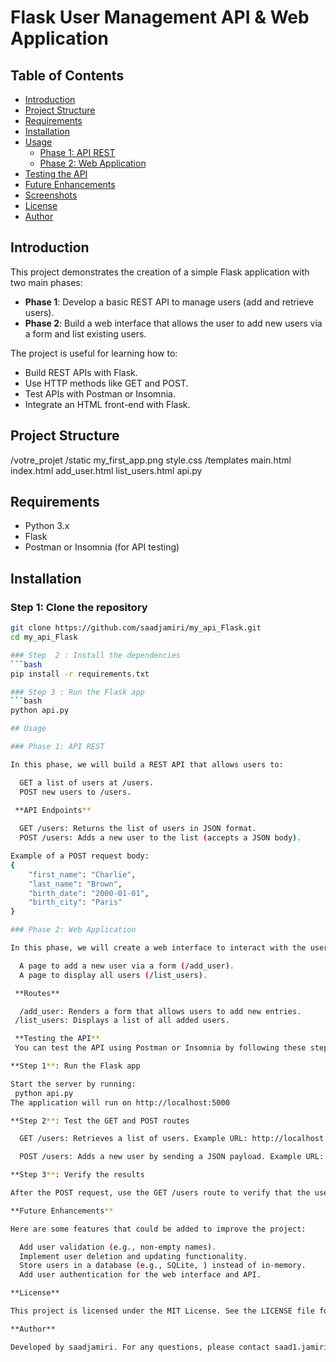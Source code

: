 # Flask User Management API & Web Application

## Table of Contents
- [Introduction](#introduction)
- [Project Structure](#project-structure)
- [Requirements](#requirements)
- [Installation](#installation)
- [Usage](#usage)
  - [Phase 1: API REST](#phase-1-api-rest)
  - [Phase 2: Web Application](#phase-2-web-application)
- [Testing the API](#testing-the-api)
- [Future Enhancements](#future-enhancements)
- [Screenshots](#screenshots)
- [License](#license)
- [Author](#author)

## Introduction
This project demonstrates the creation of a simple Flask application with two main phases:

- **Phase 1**: Develop a basic REST API to manage users (add and retrieve users).
- **Phase 2**: Build a web interface that allows the user to add new users via a form and list existing users.

The project is useful for learning how to:
- Build REST APIs with Flask.
- Use HTTP methods like GET and POST.
- Test APIs with Postman or Insomnia.
- Integrate an HTML front-end with Flask.

## Project Structure 
/votre_projet
    /static
        my_first_app.png
        style.css
    /templates
        main.html
        index.html
        add_user.html
        list_users.html
    api.py


## Requirements
- Python 3.x
- Flask
- Postman or Insomnia (for API testing)

## Installation

### Step 1: Clone the repository
```bash
git clone https://github.com/saadjamiri/my_api_Flask.git
cd my_api_Flask

### Step  2 : Install the dependencies
```bash
pip install -r requirements.txt

### Step 3 : Run the Flask app
```bash
python api.py 

## Usage 

### Phase 1: API REST

In this phase, we will build a REST API that allows users to:

  GET a list of users at /users.
  POST new users to /users.
 
 **API Endpoints**

  GET /users: Returns the list of users in JSON format.
  POST /users: Adds a new user to the list (accepts a JSON body).

Example of a POST request body: 
{
    "first_name": "Charlie",
    "last_name": "Brown",
    "birth_date": "2000-01-01",
    "birth_city": "Paris"
}

### Phase 2: Web Application

In this phase, we will create a web interface to interact with the user data:

  A page to add a new user via a form (/add_user).
  A page to display all users (/list_users).

 **Routes**

  /add_user: Renders a form that allows users to add new entries.
 /list_users: Displays a list of all added users. 

 **Testing the API**
 You can test the API using Postman or Insomnia by following these steps:

**Step 1**: Run the Flask app

Start the server by running:
 python api.py
The application will run on http://localhost:5000

**Step 2**: Test the GET and POST routes

  GET /users: Retrieves a list of users. Example URL: http://localhost:5000/users

  POST /users: Adds a new user by sending a JSON payload. Example URL: http://localhost:5000/users

**Step 3**: Verify the results

After the POST request, use the GET /users route to verify that the user was added successfully.

**Future Enhancements**

Here are some features that could be added to improve the project:

  Add user validation (e.g., non-empty names).
  Implement user deletion and updating functionality.
  Store users in a database (e.g., SQLite, ) instead of in-memory.
  Add user authentication for the web interface and API.

**License**

This project is licensed under the MIT License. See the LICENSE file for more details.

**Author**

Developed by saadjamiri. For any questions, please contact saad1.jamiri@gamil.com.


